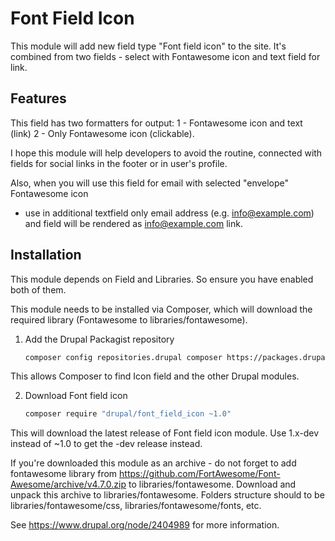 Font Field Icon
======

This module will add new field type "Font field icon" to the site.
It's combined from two fields - select with Fontawesome icon
and text field for link.

Features
-------------

This field has two formatters for output:
1 - Fontawesome icon and text (link)
2 - Only Fontawesome icon (clickable).

I hope this module will help developers to avoid the routine, connected with
fields for social links in the footer or in user's profile.

Also, when you will use this field for email with selected "envelope" Fontawesome icon 
- use in additional textfield only email address (e.g. info@example.com) and field
will be rendered as <a href='mailto:info@example.com'>info@example.com</a> link.

Installation
-------------

This module depends on Field and Libraries.
So ensure you have enabled both of them.

This module needs to be installed via Composer, which will download the
required library (Fontawesome to libraries/fontawesome).

1. Add the Drupal Packagist repository

    ```sh
    composer config repositories.drupal composer https://packages.drupal.org/8
    ```
This allows Composer to find Icon field and the other Drupal modules.

2. Download Font field icon

   ```sh
   composer require "drupal/font_field_icon ~1.0"
   ```
This will download the latest release of Font field icon module.
Use 1.x-dev instead of ~1.0 to get the -dev release instead.

If you're downloaded this module as an archive - do not forget to add fontawesome library 
from https://github.com/FortAwesome/Font-Awesome/archive/v4.7.0.zip to libraries/fontawesome.
Download and unpack this archive to libraries/fontawesome.
Folders structure should to be libraries/fontawesome/css, libraries/fontawesome/fonts, etc.


See https://www.drupal.org/node/2404989 for more information.
